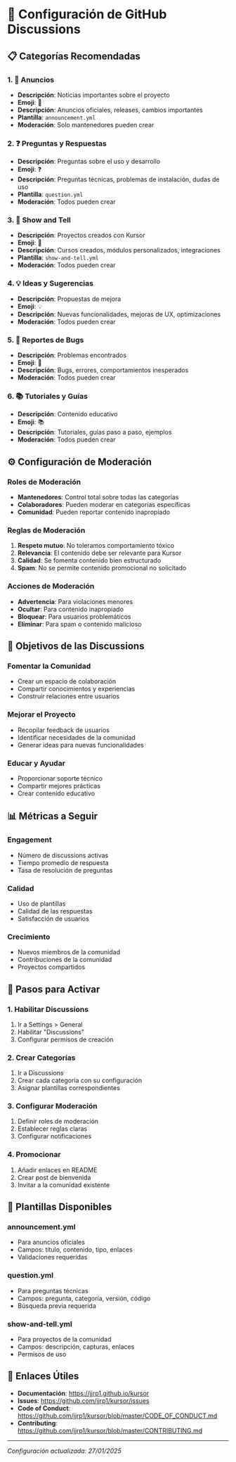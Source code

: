 # 💬 Configuración de GitHub Discussions

## 📋 Categorías Recomendadas

### **1. 📢 Anuncios**
- **Descripción**: Noticias importantes sobre el proyecto
- **Emoji**: 📢
- **Descripción**: Anuncios oficiales, releases, cambios importantes
- **Plantilla**: `announcement.yml`
- **Moderación**: Solo mantenedores pueden crear

### **2. ❓ Preguntas y Respuestas**
- **Descripción**: Preguntas sobre el uso y desarrollo
- **Emoji**: ❓
- **Descripción**: Preguntas técnicas, problemas de instalación, dudas de uso
- **Plantilla**: `question.yml`
- **Moderación**: Todos pueden crear

### **3. 🎨 Show and Tell**
- **Descripción**: Proyectos creados con Kursor
- **Emoji**: 🎨
- **Descripción**: Cursos creados, módulos personalizados, integraciones
- **Plantilla**: `show-and-tell.yml`
- **Moderación**: Todos pueden crear

### **4. 💡 Ideas y Sugerencias**
- **Descripción**: Propuestas de mejora
- **Emoji**: 💡
- **Descripción**: Nuevas funcionalidades, mejoras de UX, optimizaciones
- **Moderación**: Todos pueden crear

### **5. 🐛 Reportes de Bugs**
- **Descripción**: Problemas encontrados
- **Emoji**: 🐛
- **Descripción**: Bugs, errores, comportamientos inesperados
- **Moderación**: Todos pueden crear

### **6. 📚 Tutoriales y Guías**
- **Descripción**: Contenido educativo
- **Emoji**: 📚
- **Descripción**: Tutoriales, guías paso a paso, ejemplos
- **Moderación**: Todos pueden crear

## ⚙️ Configuración de Moderación

### **Roles de Moderación**
- **Mantenedores**: Control total sobre todas las categorías
- **Colaboradores**: Pueden moderar en categorías específicas
- **Comunidad**: Pueden reportar contenido inapropiado

### **Reglas de Moderación**
1. **Respeto mutuo**: No toleramos comportamiento tóxico
2. **Relevancia**: El contenido debe ser relevante para Kursor
3. **Calidad**: Se fomenta contenido bien estructurado
4. **Spam**: No se permite contenido promocional no solicitado

### **Acciones de Moderación**
- **Advertencia**: Para violaciones menores
- **Ocultar**: Para contenido inapropiado
- **Bloquear**: Para usuarios problemáticos
- **Eliminar**: Para spam o contenido malicioso

## 🎯 Objetivos de las Discussions

### **Fomentar la Comunidad**
- Crear un espacio de colaboración
- Compartir conocimientos y experiencias
- Construir relaciones entre usuarios

### **Mejorar el Proyecto**
- Recopilar feedback de usuarios
- Identificar necesidades de la comunidad
- Generar ideas para nuevas funcionalidades

### **Educar y Ayudar**
- Proporcionar soporte técnico
- Compartir mejores prácticas
- Crear contenido educativo

## 📊 Métricas a Seguir

### **Engagement**
- Número de discussions activas
- Tiempo promedio de respuesta
- Tasa de resolución de preguntas

### **Calidad**
- Uso de plantillas
- Calidad de las respuestas
- Satisfacción de usuarios

### **Crecimiento**
- Nuevos miembros de la comunidad
- Contribuciones de la comunidad
- Proyectos compartidos

## 🚀 Pasos para Activar

### **1. Habilitar Discussions**
1. Ir a Settings > General
2. Habilitar "Discussions"
3. Configurar permisos de creación

### **2. Crear Categorías**
1. Ir a Discussions
2. Crear cada categoría con su configuración
3. Asignar plantillas correspondientes

### **3. Configurar Moderación**
1. Definir roles de moderación
2. Establecer reglas claras
3. Configurar notificaciones

### **4. Promocionar**
1. Añadir enlaces en README
2. Crear post de bienvenida
3. Invitar a la comunidad existente

## 📝 Plantillas Disponibles

### **announcement.yml**
- Para anuncios oficiales
- Campos: título, contenido, tipo, enlaces
- Validaciones requeridas

### **question.yml**
- Para preguntas técnicas
- Campos: pregunta, categoría, versión, código
- Búsqueda previa requerida

### **show-and-tell.yml**
- Para proyectos de la comunidad
- Campos: descripción, capturas, enlaces
- Permisos de uso

## 🔗 Enlaces Útiles

- **Documentación**: https://jjrp1.github.io/kursor
- **Issues**: https://github.com/jjrp1/kursor/issues
- **Code of Conduct**: https://github.com/jjrp1/kursor/blob/master/CODE_OF_CONDUCT.md
- **Contributing**: https://github.com/jjrp1/kursor/blob/master/CONTRIBUTING.md

---

*Configuración actualizada: 27/01/2025* 